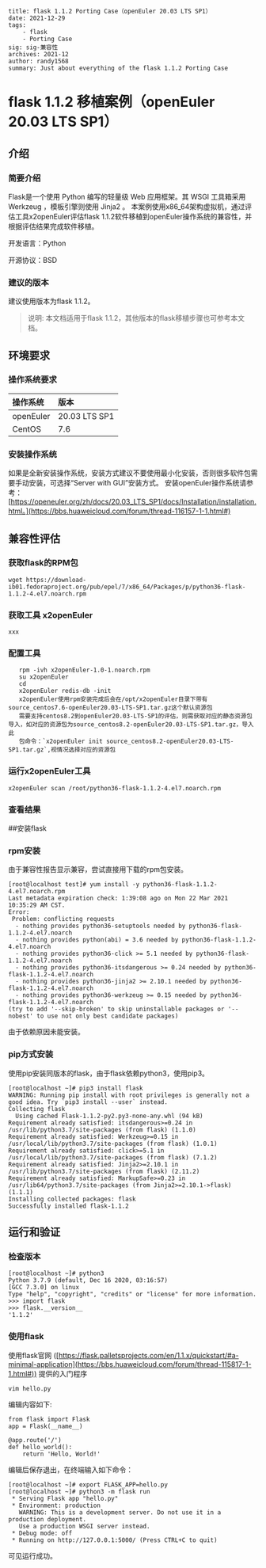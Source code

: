 ```
title: flask 1.1.2 Porting Case（openEuler 20.03 LTS SP1）
date: 2021-12-29
tags: 
    - flask
    - Porting Case
sig: sig-兼容性
archives: 2021-12
author: randy1568
summary: Just about everything of the flask 1.1.2 Porting Case
```

# flask 1.1.2 移植案例（openEuler 20.03 LTS SP1）



## 介绍

### 简要介绍

Flask是一个使用 Python 编写的轻量级 Web 应用框架。其 WSGI 工具箱采用 Werkzeug ，模板引擎则使用 Jinja2 。
本案例使用x86_64架构虚拟机，通过评估工具x2openEuler评估flask 1.1.2软件移植到openEuler操作系统的兼容性，并根据评估结果完成软件移植。

开发语言：Python

开源协议：BSD

### 建议的版本

建议使用版本为flask 1.1.2。

> 说明:
> 本文档适用于flask 1.1.2，其他版本的flask移植步骤也可参考本文档。

## 环境要求

### 操作系统要求

| 操作系统  | 版本          |
| :-------- | :------------ |
| openEuler | 20.03 LTS SP1 |
| CentOS    | 7.6           |

### 安装操作系统

如果是全新安装操作系统，安装方式建议不要使用最小化安装，否则很多软件包需要手动安装，可选择“Server with GUI”安装方式。
安装openEuler操作系统请参考：[https://openeuler.org/zh/docs/20.03_LTS_SP1/docs/Installation/installation.html。](https://bbs.huaweicloud.com/forum/thread-116157-1-1.html#)

## 兼容性评估

### 获取flask的RPM包

```
wget https://download-ib01.fedoraproject.org/pub/epel/7/x86_64/Packages/p/python36-flask-1.1.2-4.el7.noarch.rpm
```

### 获取工具 x2openEuler

```
xxx
```

### 配置工具

```
   rpm -ivh x2openEuler-1.0-1.noarch.rpm
   su x2openEuler
   cd 
   x2openEuler redis-db -init       
   x2openEuler使用rpm安装完成后会在/opt/x2openEuler目录下带有source_centos7.6-openEuler20.03-LTS-SP1.tar.gz这个默认资源包
   需要支持centos8.2到openEuler20.03-LTS-SP1的评估，则需获取对应的静态资源包导入，如对应的资源包为source_centos8.2-openEuler20.03-LTS-SP1.tar.gz，导入此                
   包命令：`x2openEuler init source_centos8.2-openEuler20.03-LTS-SP1.tar.gz`,视情况选择对应的资源包
```

### 运行x2openEuler工具

```
x2openEuler scan /root/python36-flask-1.1.2-4.el7.noarch.rpm
```

### 查看结果

##安装flask

### rpm安装

由于兼容性报告显示兼容，尝试直接用下载的rpm包安装。

```
[root@localhost test]# yum install -y python36-flask-1.1.2-4.el7.noarch.rpm
Last metadata expiration check: 1:39:08 ago on Mon 22 Mar 2021 10:35:29 AM CST.
Error:
 Problem: conflicting requests
  - nothing provides python36-setuptools needed by python36-flask-1.1.2-4.el7.noarch
  - nothing provides python(abi) = 3.6 needed by python36-flask-1.1.2-4.el7.noarch
  - nothing provides python36-click >= 5.1 needed by python36-flask-1.1.2-4.el7.noarch
  - nothing provides python36-itsdangerous >= 0.24 needed by python36-flask-1.1.2-4.el7.noarch
  - nothing provides python36-jinja2 >= 2.10.1 needed by python36-flask-1.1.2-4.el7.noarch
  - nothing provides python36-werkzeug >= 0.15 needed by python36-flask-1.1.2-4.el7.noarch
(try to add '--skip-broken' to skip uninstallable packages or '--nobest' to use not only best candidate packages)
```

由于依赖原因未能安装。

### pip方式安装

使用pip安装同版本的flask，由于flask依赖python3，使用pip3。

```
[root@localhost ~]# pip3 install flask
WARNING: Running pip install with root privileges is generally not a good idea. Try `pip3 install --user` instead.
Collecting flask
  Using cached Flask-1.1.2-py2.py3-none-any.whl (94 kB)
Requirement already satisfied: itsdangerous>=0.24 in /usr/lib/python3.7/site-packages (from flask) (1.1.0)
Requirement already satisfied: Werkzeug>=0.15 in /usr/local/lib/python3.7/site-packages (from flask) (1.0.1)
Requirement already satisfied: click>=5.1 in /usr/local/lib/python3.7/site-packages (from flask) (7.1.2)
Requirement already satisfied: Jinja2>=2.10.1 in /usr/lib/python3.7/site-packages (from flask) (2.11.2)
Requirement already satisfied: MarkupSafe>=0.23 in /usr/lib64/python3.7/site-packages (from Jinja2>=2.10.1->flask) (1.1.1)
Installing collected packages: flask
Successfully installed flask-1.1.2
```

## 运行和验证

### 检查版本

```
[root@localhost ~]# python3
Python 3.7.9 (default, Dec 16 2020, 03:16:57)
[GCC 7.3.0] on linux
Type "help", "copyright", "credits" or "license" for more information.
>>> import flask
>>> flask.__version__
'1.1.2'
```

### 使用flask

使用flask官网 ([https://flask.palletsprojects.com/en/1.1.x/quickstart/#a-minimal-application](https://bbs.huaweicloud.com/forum/thread-115817-1-1.html#)) 提供的入门程序

```
vim hello.py
```

编辑内容如下:

```
from flask import Flask
app = Flask(__name__)

@app.route('/')
def hello_world():
    return 'Hello, World!'
```

编辑后保存退出，在终端输入如下命令：

```
[root@localhost ~]# export FLASK_APP=hello.py
[root@localhost ~]# python3 -m flask run
 * Serving Flask app "hello.py"
 * Environment: production
   WARNING: This is a development server. Do not use it in a production deployment.
   Use a production WSGI server instead.
 * Debug mode: off
 * Running on http://127.0.0.1:5000/ (Press CTRL+C to quit)
```

可见运行成功。